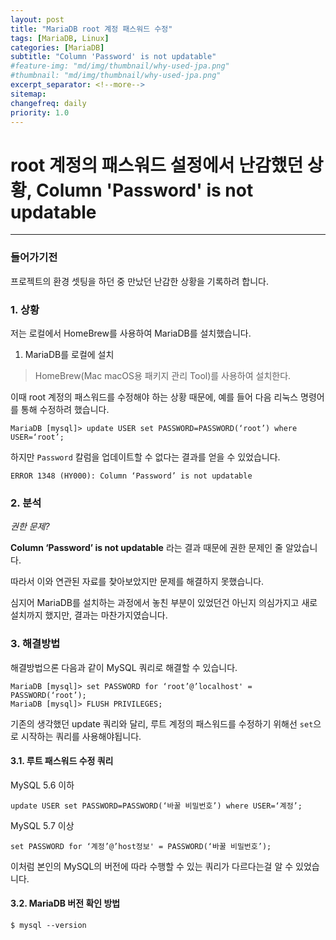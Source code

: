 ```yaml
---
layout: post
title: "MariaDB root 계정 패스워드 수정"
tags: [MariaDB, Linux]
categories: [MariaDB]
subtitle: "Column 'Password' is not updatable"
#feature-img: "md/img/thumbnail/why-used-jpa.png"
#thumbnail: "md/img/thumbnail/why-used-jpa.png"
excerpt_separator: <!--more-->
sitemap:
changefreq: daily
priority: 1.0
---
```


<!--more-->

# root 계정의 패스워드 설정에서 난감했던 상황, Column 'Password' is not updatable

---

### 들어가기전

프로젝트의 환경 셋팅을 하던 중 만났던 난감한 상황을 기록하려 합니다.

### 1. 상황

저는 로컬에서 HomeBrew를 사용하여 MariaDB를 설치했습니다.

1. MariaDB를 로컬에 설치
> HomeBrew(Mac macOS용 패키지 관리 Tool)를 사용하여 설치한다.

이때 root 계정의 패스워드를 수정해야 하는 상황 때문에, 예를 들어 다음 리눅스 명령어를 통해 수정하려 했습니다.

``` terminal
MariaDB [mysql]> update USER set PASSWORD=PASSWORD(‘root’) where USER=‘root’;
```

하지만 `Password` 칼럼을 업데이트할 수 없다는 결과를 얻을 수 있었습니다.

``` terminal
ERROR 1348 (HY000): Column ‘Password’ is not updatable
```

### 2. 분석

_권한 문제?_

**Column ‘Password’ is not updatable** 라는 결과 때문에 권한 문제인 줄 알았습니다.

따라서 이와 연관된 자료를 찾아보았지만 문제를 해결하지 못했습니다.

심지어 MariaDB를 설치하는 과정에서 놓친 부분이 있었던건 아닌지 의심가지고 새로 설치까지 했지만, 결과는 마찬가지였습니다.

### 3. 해결방법

해결방법으론 다음과 같이 MySQL 쿼리로 해결할 수 있습니다.

``` terminal
MariaDB [mysql]> set PASSWORD for ‘root’@’localhost' = PASSWORD(‘root’);
MariaDB [mysql]> FLUSH PRIVILEGES;
``` 

기존의 생각했던 update 쿼리와 달리, 루트 계정의 패스워드를 수정하기 위해선 `set`으로 시작하는 쿼리를 사용해야됩니다.

#### 3.1. 루트 패스워드 수정 쿼리

MySQL 5.6 이하

``` terminal
update USER set PASSWORD=PASSWORD(‘바꿀 비밀번호’) where USER=‘계정’;
```

MySQL 5.7 이상

``` terminal
set PASSWORD for ‘계정’@’host정보' = PASSWORD(‘바꿀 비밀번호’);
```

이처럼 본인의 MySQL의 버전에 따라 수행할 수 있는 쿼리가 다르다는걸 알 수 있었습니다.

#### 3.2. MariaDB 버전 확인 방법

``` terminal
$ mysql --version
``` 
